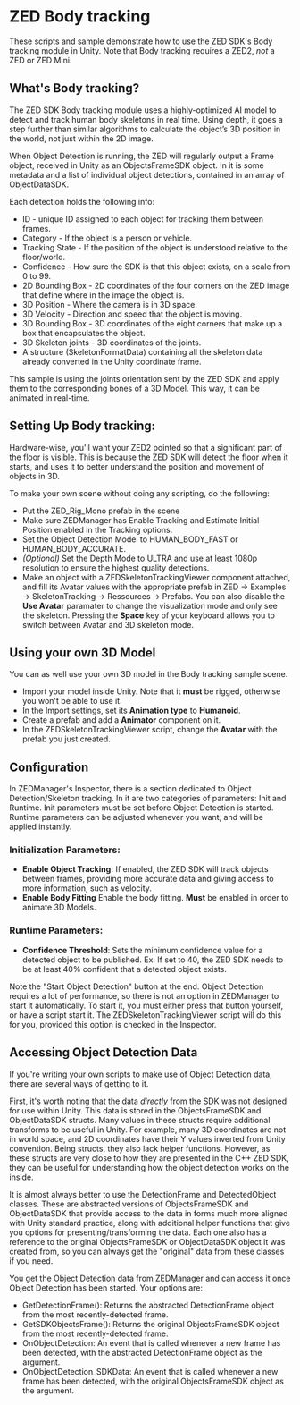 # ZED Body tracking

These scripts and sample demonstrate how to use the ZED SDK's Body tracking module in Unity. Note that Body tracking requires a ZED2, *not* a ZED or ZED Mini.

## What's Body tracking?

The ZED SDK Body tracking module uses a highly-optimized AI model to detect and track human body skeletons in real time. Using depth, it goes a step further than similar algorithms to calculate the object’s 3D position in the world, not just within the 2D image.

When Object Detection is running, the ZED will regularly output a Frame object, received in Unity as an ObjectsFrameSDK object. In it is some metadata and a list of individual object detections, contained
in an array of ObjectDataSDK.

Each detection holds the following info:

- ID - unique ID assigned to each object for tracking them between frames.
- Category - If the object is a person or vehicle.
- Tracking State - If the position of the object is understood relative to the floor/world.
- Confidence - How sure the SDK is that this object exists, on a scale from 0 to 99.
- 2D Bounding Box - 2D coordinates of the four corners on the ZED image that define where in the image the object is.
- 3D Position - Where the camera is in 3D space.
- 3D Velocity - Direction and speed that the object is moving.
- 3D Bounding Box - 3D coordinates of the eight corners that make up a box that encapsulates the object.
- 3D Skeleton joints - 3D coordinates of the joints.
- A structure (SkeletonFormatData) containing all the skeleton data already converted in the Unity coordinate frame.

This sample is using the joints orientation sent by the ZED SDK and apply them to the corresponding bones of a 3D Model. This way, it can be animated in real-time.

## Setting Up Body tracking:

Hardware-wise, you'll want your ZED2 pointed so that a significant part of the floor is visible. This is because the ZED SDK will detect the floor when it starts, and uses it to better understand the position and movement of objects in 3D.

To make your own scene without doing any scripting, do the following:

- Put the ZED_Rig_Mono prefab in the scene
- Make sure ZEDManager has Enable Tracking and Estimate Initial Position enabled in the Tracking options.
- Set the Object Detection Model to HUMAN_BODY_FAST or HUMAN_BODY_ACCURATE.
- *(Optional)* Set the Depth Mode to ULTRA and use at least 1080p resolution to ensure the highest quality detections.
- Make an object with a ZEDSkeletonTrackingViewer component attached, and fill its Avatar values with the appropriate prefab in ZED -> Examples -> SkeletonTracking -> Ressources -> Prefabs. You can also disable the **Use Avatar** paramater
to change the visualization mode and only see the skeleton. Pressing the **Space** key of your keyboard allows you to switch between Avatar and 3D skeleton mode.

## Using your own 3D Model

You can as well use your own 3D model in the Body tracking sample scene.

  - Import your model inside Unity. Note that it **must** be rigged, otherwise you won't be able to use it.
  - In the Import settings, set its **Animation type** to **Humanoid**.
  - Create a prefab and add a **Animator** component on it.
  - In the ZEDSkeletonTrackingViewer script, change the **Avatar** with the prefab you just created.



## Configuration

In ZEDManager's Inspector, there is a section dedicated to Object Detection/Skeleton tracking. In it are two categories of parameters: Init and Runtime. Init parameters must be set before Object Detection is started. Runtime parameters can be adjusted whenever you want, and will be applied instantly.

### Initialization Parameters:

- **Enable Object Tracking:** If enabled, the ZED SDK will track objects between frames, providing more accurate data and giving access to more information, such as velocity.
- **Enable Body Fitting** Enable the body fitting. **Must** be enabled in order to animate 3D Models.

### Runtime Parameters:

- **Confidence Threshold**: Sets the minimum confidence value for a detected object to be published. Ex: If set to 40, the ZED SDK needs to be at least 40% confident that a detected object exists.

Note the "Start Object Detection" button at the end. Object Detection requires a lot of performance, so there is not an option in ZEDManager to start it automatically. To start it, you must either press that button yourself, or have a script start it. The ZEDSkeletonTrackingViewer script will do this for you, provided this option is checked in the Inspector.

## Accessing Object Detection Data

If you're writing your own scripts to make use of Object Detection data, there are several ways of getting to it.

First, it's worth noting that the data *directly* from the SDK was not designed for use within Unity. This data is stored in the ObjectsFrameSDK and ObjectDataSDK structs. Many values in these structs require additional transforms to be useful in Unity. For example, many 3D coordinates are not in world space, and 2D coordinates have their Y values inverted from Unity convention. Being structs, they also lack helper functions. However, as these structs are very close to how they are presented in the C++ ZED SDK, they can be useful for understanding how the object detection works on the inside.

It is almost always better to use the DetectionFrame and DetectedObject classes. These are abstracted versions of ObjectsFrameSDK and ObjectDataSDK that provide access to the data in forms much more aligned with Unity standard practice, along with additional helper functions that give you options for presenting/transforming the data. Each one also has a reference to the original ObjectsFrameSDK or ObjectDataSDK object it was created from, so you can always get the "original" data from these classes if you need.

You get the Object Detection data from ZEDManager and can access it once Object Detection has been started. Your options are:

- GetDetectionFrame(): Returns the abstracted DetectionFrame object from the most recently-detected frame.
- GetSDKObjectsFrame(): Returns the original ObjectsFrameSDK object from the most recently-detected frame.
- OnObjectDetection: An event that is called whenever a new frame has been detected, with the abstracted DetectionFrame object as the argument.
- OnObjectDetection_SDKData: An event that is called whenever a new frame has been detected, with the original ObjectsFrameSDK object as the argument.
